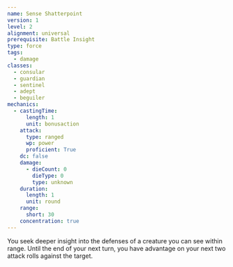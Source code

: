 ```yaml
---
name: Sense Shatterpoint
version: 1
level: 2
alignment: universal
prerequisite: Battle Insight
type: force
tags:
  - damage
classes:
  - consular
  - guardian
  - sentinel
  - adept
  - beguiler
mechanics:
  - castingTime:
      length: 1
      unit: bonusaction
    attack:
      type: ranged
      wp: power
      proficient: True
    dc: false
    damage:
      - dieCount: 0
        dieType: 0
        type: unknown
    duration:
      length: 1
      unit: round
    range:
      short: 30
    concentration: true
---
```

You seek deeper insight into the defenses of a creature you can see within range. Until the end of your next turn, you have advantage on your next two attack rolls against the target.
    